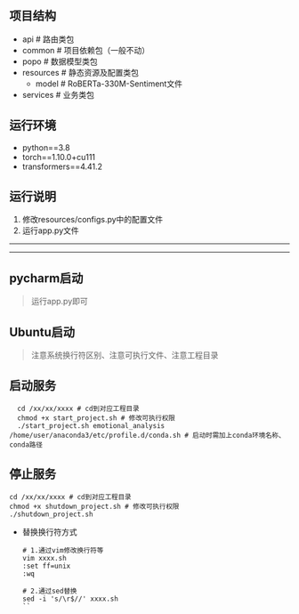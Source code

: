 ## 项目结构
+ api          # 路由类包
+ common       # 项目依赖包（一般不动）
+ popo         # 数据模型类包
+ resources    # 静态资源及配置类包
  + model         # RoBERTa-330M-Sentiment文件
+ services     # 业务类包



## 运行环境
* python==3.8
* torch==1.10.0+cu111
* transformers==4.41.2




## 运行说明
1. 修改resources/configs.py中的配置文件
2. 运行app.py文件



_______________________________________________________________________________
_______________________________________________________________________________





## pycharm启动
> 运行app.py即可

## Ubuntu启动
> 注意系统换行符区别、注意可执行文件、注意工程目录


## 启动服务
```shell
  cd /xx/xx/xxxx # cd到对应工程目录
  chmod +x start_project.sh # 修改可执行权限
  ./start_project.sh emotional_analysis /home/user/anaconda3/etc/profile.d/conda.sh # 启动时需加上conda环境名称、conda路径
  ```

## 停止服务
  ```shell
  cd /xx/xx/xxxx # cd到对应工程目录
  chmod +x shutdown_project.sh # 修改可执行权限
  ./shutdown_project.sh
  ```

+ 替换换行符方式
    ```shell
    # 1.通过vim修改换行符等
    vim xxxx.sh
    :set ff=unix
    :wq
    
    # 2.通过sed替换
    sed -i 's/\r$//' xxxx.sh
    ``